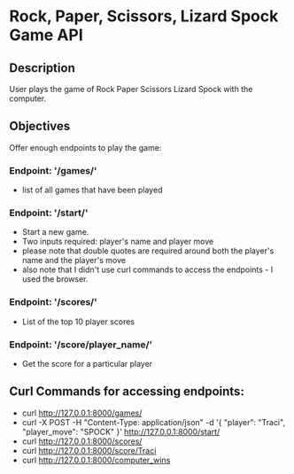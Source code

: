 # Rock, Paper, Scissors, Lizard Spock Game API

## Description

User plays the game of Rock Paper Scissors Lizard Spock with the computer.

## Objectives

Offer enough endpoints to play the game:

### Endpoint:  '/games/'

* list of all games that have been played

### Endpoint: '/start/'

* Start a new game.
* Two inputs required: player's name and player move
* please note that double quotes are required around both the player's name
and the player's move
* also note that I didn't use curl commands to access the endpoints - I
used the browser.

### Endpoint: '/scores/'

* List of the top 10 player scores

### Endpoint: '/score/player_name/'

* Get the score for a particular player


## Curl Commands for accessing endpoints:

* curl http://127.0.0.1:8000/games/
* curl -X POST -H "Content-Type: application/json" -d
    '{
        "player": "Traci",
        "player_move": "SPOCK"
    }'
    http://127.0.0.1:8000/start/
* curl http://127.0.0.1:8000/scores/
* curl http://127.0.0.1:8000/score/Traci
* curl http://127.0.0.1:8000/computer_wins